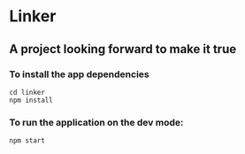 # Linker

## A project looking forward to make it true

### To install the app dependencies

```
cd linker
npm install
```

### To run the application on the dev mode:

```
npm start
```


